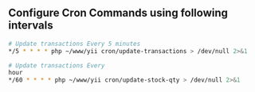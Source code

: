 ## Configure Cron Commands using following intervals


```bash
# Update transactions Every 5 minutes
*/5 * * * * php ~/www/yii cron/update-transactions > /dev/null 2>&1

# Update transactions Every
hour
*/60 * * * * php ~/www/yii cron/update-stock-qty > /dev/null 2>&1
